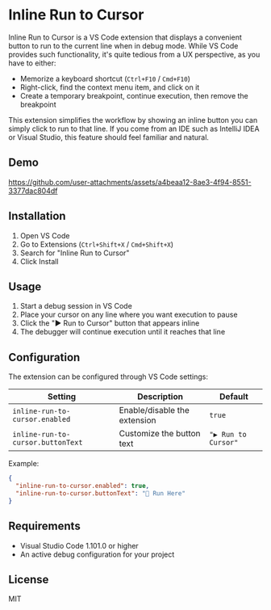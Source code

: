 # Inline Run to Cursor

Inline Run to Cursor is a VS Code extension that displays a convenient button to run to the current line when in debug mode. While VS Code provides such functionality, it's quite tedious from a UX perspective, as you have to either:

- Memorize a keyboard shortcut (`Ctrl+F10` / `Cmd+F10`)
- Right-click, find the context menu item, and click on it
- Create a temporary breakpoint, continue execution, then remove the breakpoint

This extension simplifies the workflow by showing an inline button you can simply click to run to that line. If you come from an IDE such as IntelliJ IDEA or Visual Studio, this feature should feel familiar and natural.

## Demo


https://github.com/user-attachments/assets/a4beaa12-8ae3-4f94-8551-3377dac804df



## Installation

1. Open VS Code
2. Go to Extensions (`Ctrl+Shift+X` / `Cmd+Shift+X`)
3. Search for "Inline Run to Cursor"
4. Click Install

## Usage

1. Start a debug session in VS Code
2. Place your cursor on any line where you want execution to pause
3. Click the "▶️ Run to Cursor" button that appears inline
4. The debugger will continue execution until it reaches that line

## Configuration

The extension can be configured through VS Code settings:

| Setting | Description | Default |
|---------|-------------|---------|
| `inline-run-to-cursor.enabled` | Enable/disable the extension | `true` |
| `inline-run-to-cursor.buttonText` | Customize the button text | `"▶️ Run to Cursor"` |

Example:
```json
{
  "inline-run-to-cursor.enabled": true,
  "inline-run-to-cursor.buttonText": "🏃 Run Here"
}
```

## Requirements

- Visual Studio Code 1.101.0 or higher
- An active debug configuration for your project

## License

MIT
